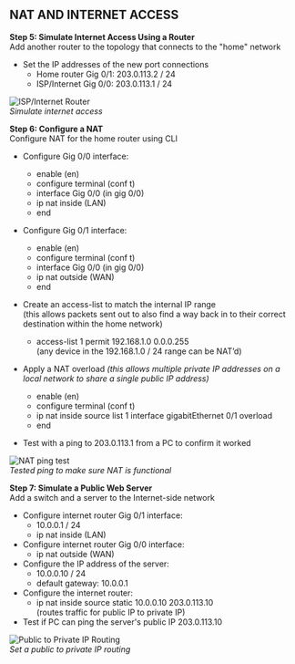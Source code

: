 ## NAT AND INTERNET ACCESS 

**Step 5: Simulate Internet Access Using a Router**  
Add another router to the topology that connects to the "home" network
- Set the IP addresses of the new port connections
  - Home router Gig 0/1: 203.0.113.2 / 24
  - ISP/Internet Gig 0/0: 203.0.113.1 / 24
  
![ISP/Internet Router](Step5-InternetRouter.png)  
*Simulate internet access*

**Step 6: Configure a NAT**  
Configure NAT for the home router using CLI
- Configure Gig 0/0 interface:
  - enable (en)
  - configure terminal (conf t)
  - interface Gig 0/0 (in gig 0/0)
  - ip nat inside (LAN)
  - end

- Configure Gig 0/1 interface:
  - enable (en)
  - configure terminal (conf t)
  - interface Gig 0/0 (in gig 0/0)
  - ip nat outside (WAN)
  - end

- Create an access-list to match the internal IP range  
(this allows packets sent out to also find a way back in to their correct destination within the home network)
  - access-list 1 permit 192.168.1.0  0.0.0.255  
(any device in the 192.168.1.0 / 24 range can be NAT’d)

- Apply a NAT overload
*(this allows multiple private IP addresses on a local network to share a single public IP address)*
  - enable (en)
  - configure terminal (conf t)
  - ip nat inside source list 1 interface gigabitEthernet 0/1 overload
  - end
- Test with a ping to 203.0.113.1 from a PC to confirm it worked  

![NAT ping test](Step6-NAT.png)  
*Tested ping to make sure NAT is functional*

**Step 7: Simulate a Public Web Server**  
Add a switch and a server to the Internet-side network 
- Configure internet router Gig 0/1 interface:
  - 10.0.0.1 / 24
  - ip nat inside (LAN)
- Configure internet router Gig 0/0 interface:
  - ip nat outside (WAN)
- Configure the IP address of the server:
  - 10.0.0.10 / 24
  - default gateway: 10.0.0.1
- Configure the internet router:
  -  ip nat inside source static 10.0.0.10 203.0.113.10  
    (routes traffic for public IP to private IP)  
- Test if PC can ping the server's public IP 203.0.113.10  

![Public to Private IP Routing](Step7-SimulatedWeb.png)  
*Set a public to private IP routing*
